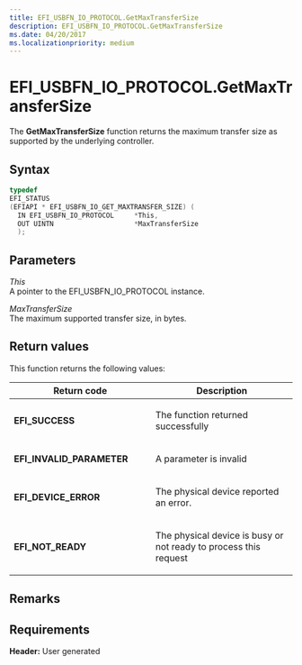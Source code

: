 ```yaml
---
title: EFI_USBFN_IO_PROTOCOL.GetMaxTransferSize
description: EFI_USBFN_IO_PROTOCOL.GetMaxTransferSize
ms.date: 04/20/2017
ms.localizationpriority: medium
---
```


# EFI\_USBFN\_IO\_PROTOCOL.GetMaxTransferSize


The **GetMaxTransferSize** function returns the maximum transfer size as supported by the underlying controller.

## Syntax


```cpp
typedef
EFI_STATUS
(EFIAPI * EFI_USBFN_IO_GET_MAXTRANSFER_SIZE) (
  IN EFI_USBFN_IO_PROTOCOL     *This,
  OUT UINTN                    *MaxTransferSize
  );
```

## Parameters


<a href="" id="this"></a>*This*  
A pointer to the EFI\_USBFN\_IO\_PROTOCOL instance.

<a href="" id="maxtransfersize"></a>*MaxTransferSize*  
The maximum supported transfer size, in bytes.

## Return values


This function returns the following values:

<table>
<colgroup>
<col width="50%" />
<col width="50%" />
</colgroup>
<thead>
<tr class="header">
<th>Return code</th>
<th>Description</th>
</tr>
</thead>
<tbody>
<tr class="odd">
<td><p><strong>EFI_SUCCESS</strong></p></td>
<td><p>The function returned successfully</p></td>
</tr>
<tr class="even">
<td><p><strong>EFI_INVALID_PARAMETER</strong></p></td>
<td><p>A parameter is invalid</p></td>
</tr>
<tr class="odd">
<td><p><strong>EFI_DEVICE_ERROR</strong></p></td>
<td><p>The physical device reported an error.</p></td>
</tr>
<tr class="even">
<td><p><strong>EFI_NOT_READY</strong></p></td>
<td><p>The physical device is busy or not ready to process this request</p></td>
</tr>
</tbody>
</table>

 

## Remarks


## Requirements


**Header:** User generated

 

 




